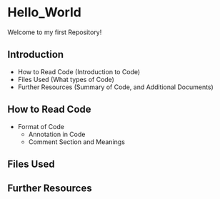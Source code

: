 # Hello_World
Welcome to my first Repository!

## Introduction
- How to Read Code (Introduction to Code)
- Files Used (What types of Code)
- Further Resources (Summary of Code, and Additional Documents)

## How to Read Code
- Format of Code
  - Annotation in Code
   - Comment Section and Meanings 
              
## Files Used

## Further Resources
